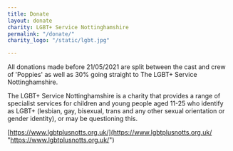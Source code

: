 ```yaml
---
title: Donate
layout: donate
charity: LGBT+ Service Nottinghamshire
permalink: "/donate/"
charity_logo: "/static/lgbt.jpg"

---
```

All donations made before 21/05/2021 are split between the cast and crew of 'Poppies' as well as 30% going straight to The LGBT+ Service Nottinghamshire.

The LGBT+ Service Nottinghamshire is a charity that provides a range of specialist services for children and young people aged 11-25 who identify as LGBT+ (lesbian, gay, bisexual, trans and any other sexual orientation or gender identity), or may be questioning this.

[https://www.lgbtplusnotts.org.uk/](https://www.lgbtplusnotts.org.uk/ "https://www.lgbtplusnotts.org.uk/")